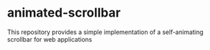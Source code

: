 # animated-scrollbar
This repository provides a simple implementation of a self-animating scrollbar for web applications
